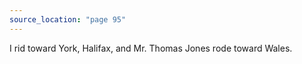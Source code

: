 ```yaml
---
source_location: "page 95"
---
```

I rid toward York, Halifax, and Mr. Thomas Jones rode toward Wales.

